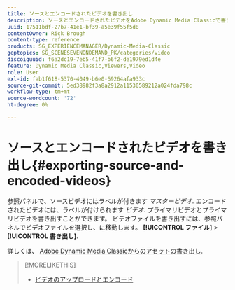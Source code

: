 ```yaml
---
title: ソースとエンコードされたビデオを書き出し
description: ソースとエンコードされたビデオをAdobe Dynamic Media Classicで書き出す方法を説明します。
uuid: 17511bdf-27b7-41e1-bf39-a5e39f55f5d8
contentOwner: Rick Brough
content-type: reference
products: SG_EXPERIENCEMANAGER/Dynamic-Media-Classic
geptopics: SG_SCENESEVENONDEMAND_PK/categories/video
discoiquuid: f6a2dc19-7eb5-41f7-b6f2-de1979ed1d4e
feature: Dynamic Media Classic,Viewers,Video
role: User
exl-id: fab1f618-5370-4049-b6e0-69264afa933c
source-git-commit: 5ed38982f3a8a2912a11530589212a024fda798c
workflow-type: tm+mt
source-wordcount: '72'
ht-degree: 0%

---
```


# ソースとエンコードされたビデオを書き出し{#exporting-source-and-encoded-videos}

参照パネルで、ソースビデオにはラベルが付きます *マスタービデオ*. エンコードされたビデオには、ラベルが付けられます *ビデオ*. プライマリビデオとプライマリビデオを書き出すことができます。 ビデオファイルを書き出すには、参照パネルでビデオファイルを選択し、に移動します。 **[!UICONTROL ファイル]** > **[!UICONTROL 書き出し]**.

詳しくは、 [Adobe Dynamic Media Classicからのアセットの書き出し](exporting-assets-from-dmc.md#exporting-assets-from-dmc).

>[!MORELIKETHIS]
>
>* [ビデオのアップロードとエンコード](uploading-encoding-videos.md#uploading_and_encoding_videos)

